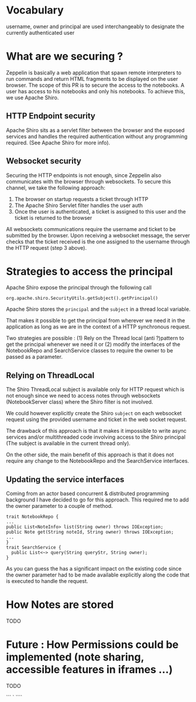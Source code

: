 # Vocabulary
username, owner and principal are used interchangeably to designate the currently authenticated user
# What are we securing ?
Zeppelin is basically a web application that spawn remote interpreters to run commands and return HTML fragments to be displayed on the user browser.
The scope of this PR is to secure the access to the notebooks. A user has access to his notebooks and only his notebooks. To achieve this, we use Apache Shiro. 
## HTTP Endpoint security
Apache Shiro sits as a servlet filter between the browser and the exposed services and handles the required authentication without any programming required. (See Apache Shiro for more info).
## Websocket security
Securing the HTTP endpoints is not enough, since Zeppelin also communicates with the browser through websockets. To secure this channel, we take the following approach:
1. The browser on startup requests a ticket through HTTP
2. The Apache Shiro Servlet filter handles the user auth
3. Once the user is authenticated, a ticket is assigned to this user and the ticket is returned to the browser

All websockets communications require the username and ticket  to be submitted by the browser. Upon receiving a websocket message, the server checks that the ticket received is the one assigned to the username through the HTTP request (step 3 above).

# Strategies to access the principal
Apache Shiro expose the principal through the following call

	org.apache.shiro.SecurityUtils.getSubject().getPrincipal()

Apache Shiro stores the `principal` and the `subject` in a thread local variable.

That makes it possible to get the principal from wherever we need it in the application as long as we are in the context of a HTTP synchronous request.

Two strategies are possible : (1) Rely on the Thread local (anti ?)pattern to get the principal whenever we need it or (2) modify the interfaces of the NotebookRepo and SearchService classes to require the owner to be passed as a parameter.

## Relying on ThreadLocal
The Shiro ThreadLocal subject is available only for HTTP request which is not enough since we need to access notes through websockets (NotebookServer class) where the Shiro filter is not involved. 

We could however explicitly create the Shiro `subject`   on each websocket request using the provided username and ticket in the web socket request. 

The drawback of this approach is that it makes it impossible to write async services and/or multithreaded code involving  access to the Shiro principal (The subject is available in the current thread only).

On the other side, the main benefit of this approach is that it does not require any change to the NotebookRepo and the SearchService interfaces.

## Updating the service interfaces
Coming from an actor based concurrent & distributed programming background I have decided to go for this approach. This required me to add the owner parameter to a couple of method.

	trait NotebookRepo {
	...
	public List<NoteInfo> list(String owner) throws IOException;
	public Note get(String noteId, String owner) throws IOException;
	...
	}
	trait SearchService {
	  public List<~> query(String queryStr, String owner);
	}


As you can guess the has a significant impact on the existing code since the owner parameter had to be made available explicitly along the code that is executed to handle the request.

# How Notes are stored
TODO
# Future : How Permissions could be implemented (note sharing, accessible features in iframes  …)
TODO





\`\`\`
\`
\`\`\`\`